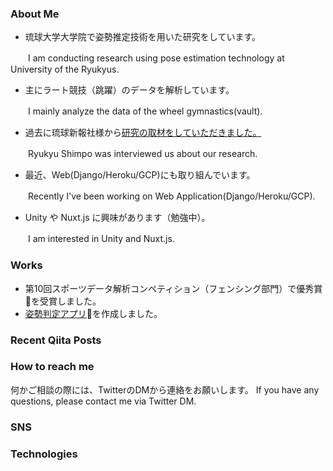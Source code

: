 <!--
**ai-coach-eiji/ai-coach-eiji** is a ✨ _special_ ✨ repository because its `README.md` (this file) appears on your GitHub profile.

Here are some ideas to get you started:

- 🔭 I’m currently working on ...
- 🌱 I’m currently learning ...
- 👯 I’m looking to collaborate on ...
- 🤔 I’m looking for help with ...
- 💬 Ask me about ...
- 📫 How to reach me: ...
- 😄 Pronouns: ...
- ⚡ Fun fact: ...
-->

### About Me

- 琉球大学大学院で姿勢推定技術を用いた研究をしています。

　　I am conducting research using pose estimation technology at University of the Ryukyus.


- 主にラート競技（跳躍）のデータを解析しています。

　　I mainly analyze the data of the wheel gymnastics(vault).
 

- 過去に琉球新報社様から[研究の取材をしていただきました。](https://ryukyushimpo.jp/news/entry-985832.html)

　　Ryukyu Shimpo was interviewed us about our research.
 

- 最近、Web(Django/Heroku/GCP)にも取り組んでいます。

　　Recently I've been working on Web Application(Django/Heroku/GCP).
 

- Unity や Nuxt.js に興味があります（勉強中）。

　　I am interested in Unity and Nuxt.js.


### Works

- 第10回スポーツデータ解析コンペティション（フェンシング部門）で優秀賞🥇を受賞しました。
- [姿勢判定アプリ](https://ai-coach-eiji-handstand-v2.herokuapp.com/)🤸を作成しました。


### Recent Qiita Posts


### How to reach me

何かご相談の際には、TwitterのDMから連絡をお願いします。
If you have any questions, please contact me via Twitter DM. 


### SNS
      

### Technologies

